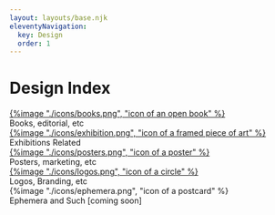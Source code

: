 ```yaml
---
layout: layouts/base.njk
eleventyNavigation:
  key: Design
  order: 1
---
```


<div class="container">
  <div class="row">
  		<div class="col-12 col-4-md col-4-lg">
        <h1>Design Index</h1>
      </div>
      <div class="col">
        <a href=/projects/books>{%image "./icons/books.png", "icon of an open book" %}</a>
        <figcaption>Books, editorial, etc</figcaption>
      </div>
      <div class="col">
        <a href=/projects/posters>{%image "./icons/exhibition.png", "icon of a framed piece of art" %}</a>  
        <figcaption>Exhibitions Related</figcaption>
      </div>
      <div class="col">
        <a href=/projects/posters>{%image "./icons/posters.png", "icon of a poster" %}</a>  
        <figcaption>Posters, marketing, etc</figcaption>
      </div>
      <div class="col">
        <a href=/projects/branding>{%image "./icons/logos.png", "icon of a circle" %}</a>  
        <figcaption>Logos, Branding, etc</figcaption>
      </div>
      <div class="col">
        {%image "./icons/ephemera.png", "icon of a postcard" %}
        <figcaption>Ephemera and Such [coming soon]</figcaption>
      </div>
    </div>
  </div>
</div>

